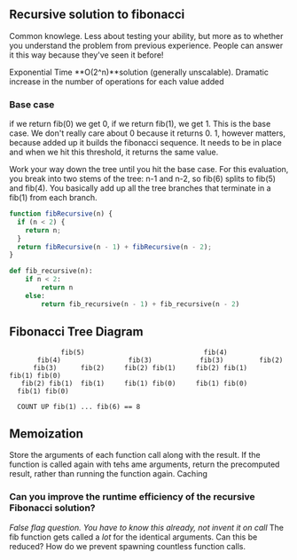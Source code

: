## Recursive solution to fibonacci
Common knowlege. Less about testing your ability, but more as to whether you understand the problem from previous experience. People can answer it this way because they've seen it before!

Exponential Time **O(2^n)**solution (generally unscalable). Dramatic increase in the number of operations for each value added

### Base case
if we return fib(0) we get 0, if we return fib(1), we get 1. This is the base case. We don't really care about 0 because it returns 0. 1, however matters, because added up it builds the fibonacci sequence. It needs to be in place and when we hit this threshold, it returns the same value.

Work your way down the tree until you hit the base case. For this evaluation, you break into two stems of the tree: n-1 and n-2, so fib(6) splits to fib(5) and fib(4). You basically add up all the tree branches that terminate in a fib(1) from each branch.

```javascript
function fibRecursive(n) {
  if (n < 2) {
    return n;
  }
  return fibRecursive(n - 1) + fibRecursive(n - 2);
}
```

```python
def fib_recursive(n):
    if n < 2: 
        return n
    else: 
        return fib_recursive(n - 1) + fib_recursive(n - 2)
```
## Fibonacci Tree Diagram
```                        fib(6)
             fib(5)                              fib(4)
       fib(4)                 fib(3)            fib(3)         fib(2)
      fib(3)      fib(2)     fib(2) fib(1)     fib(2) fib(1)       fib(1) fib(0)
   fib(2) fib(1)  fib(1)     fib(1) fib(0)     fib(1) fib(0)  
  fib(1) fib(0)

  COUNT UP fib(1) ... fib(6) == 8
```

## Memoization
Store the arguments of each function call along with the result. If the function is called again with tehs ame arguments, return the precomputed result, rather than running the function again. Caching

### Can you improve the runtime efficiency of the recursive Fibonacci solution?
*False flag question. You have to know this already, not invent it on call*
The fib function gets called a *lot* for the identical arguments. Can this be reduced? How do we prevent spawning countless function calls.